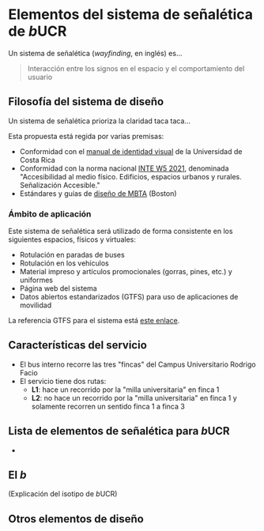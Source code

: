 # Elementos del sistema de señalética de *b*UCR

Un sistema de señalética (*wayfinding*, en inglés) es...

> Interacción entre los signos en el espacio y el comportamiento del usuario

## Filosofía del sistema de diseño

Un sistema de señalética prioriza la claridad taca taca...

Esta propuesta está regida por varias premisas:

- Conformidad con el [manual de identidad visual](./referencias/identidad_visual_ucr_3.1.pdf) de la Universidad de Costa Rica
- Conformidad con la norma nacional [INTE W5 2021](./referencias/norma_INTE_W5_2021.pdf), denominada "Accesibilidad al medio físico. Edificios, espacios urbanos y rurales. Señalización Accesible."
- Estándares y guías de [diseño de MBTA](https://www.mbta.com/engineering/design-standards-and-guidelines) (Boston)

### Ámbito de aplicación

Este sistema de señalética será utilizado de forma consistente en los siguientes espacios, físicos y virtuales:

- Rotulación en paradas de buses
- Rotulación en los vehículos
- Material impreso y artículos promocionales (gorras, pines, etc.) y uniformes
- Página web del sistema
- Datos abiertos estandarizados (GTFS) para uso de aplicaciones de movilidad

La referencia GTFS para el sistema está [este enlace](https://docs.google.com/spreadsheets/d/15WBqeay9u9hWd-gwjlxifsYTuaXfw5KspKKyxtZZsvw/edit?usp=sharing).

## Características del servicio

- El bus interno recorre las tres "fincas" del Campus Universitario Rodrigo Facio
- El servicio tiene dos rutas:
    - **L1**: hace un recorrido por la "milla universitaria" en finca 1
    - **L2**: no hace un recorrido por la "milla universitaria" en finca 1 y solamente recorren un sentido finca 1 a finca 3

## Lista de elementos de señalética para *b*UCR

- 

## El ***b***

(Explicación del isotipo de *b*UCR)

## Otros elementos de diseño
